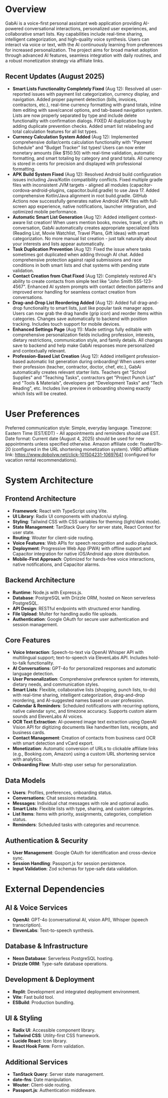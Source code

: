# Overview

GabAi is a voice-first personal assistant web application providing AI-powered conversational interactions, personalized user experiences, and collaborative smart lists. Key capabilities include real-time sharing, intelligent categorization, and high-quality voice synthesis. Users can interact via voice or text, with the AI continuously learning from preferences for increased personalization. The project aims for broad market adoption through advanced AI features, seamless integration with daily routines, and a robust monetization strategy via affiliate links.

## Recent Updates (August 2025)
- **Smart Lists Functionality Completely Fixed** (Aug 12): Resolved all user-reported issues with payment list categorization, currency display, and navigation. Added proper payment detection (bills, invoices, contractors, etc.), real-time currency formatting with grand totals, inline item editing with save/cancel options, and tab-based navigation system. Lists are now properly separated by type and include delete functionality with confirmation dialogs. FIXED AI duplication bug by adding duplicate prevention checks. Added smart list relabeling and total calculation features for all list types.
- **Currency Calculation System Added** (Aug 12): Implemented comprehensive dollar/cents calculation functionality with "Payment Schedule" and "Budget Tracker" list types! Users can now enter monetary amounts (like $150.50) with real-time validation, automatic formatting, and smart totaling by category and grand totals. All currency is stored in cents for precision and displayed with professional formatting.
- **APK Build System Fixed** (Aug 12): Resolved Android build configuration issues including Java/Kotlin compatibility conflicts. Fixed multiple gradle files with inconsistent JVM targets - aligned all modules (capacitor-cordova-android-plugins, capacitor.build.gradle) to use Java 17. Added comprehensive Kotlin/Java alignment in root build.gradle. GitHub Actions now successfully generates native Android APK files with full-screen app experience, native notifications, launcher integration, and optimized mobile performance.
- **Automatic Smart List Generation** (Aug 12): Added intelligent context-aware list creation! When users mention books, movies, travel, or gifts in conversation, GabAi automatically creates appropriate specialized lists (Reading List, Movie Watchlist, Travel Plans, Gift Ideas) with smart categorization. No more manual list creation - just talk naturally about your interests and lists appear automatically.
- **Task Duplication Prevention** (Aug 12): Fixed the issue where tasks sometimes got duplicated when adding through AI chat. Added comprehensive protection against rapid submissions and race conditions in both smart lists and chat systems with pending state validation.
- **Contact Creation from Chat Fixed** (Aug 12): Completely restored AI's ability to create contacts from simple text like "John Smith 555-123-4567". Enhanced AI system prompts with contact detection patterns and improved error handling for seamless contact creation from conversations.
- **Drag-and-Drop List Reordering Added** (Aug 12): Added full drag-and-drop functionality to smart lists, just like popular task manager apps. Users can now grab the drag handle (grip icon) and reorder items within categories. Changes save automatically to backend with position tracking. Includes touch support for mobile devices.
- **Enhanced Settings Page** (Aug 11): Made settings fully editable with comprehensive personalization fields including profession, interests, dietary restrictions, communication style, and family details. All changes save to backend and help make GabAi responses more personalized and contextually relevant.
- **Profession-Based List Creation** (Aug 12): Added intelligent profession-based automatic list generation during onboarding! When users enter their profession (teacher, contractor, doctor, chef, etc.), GabAi automatically creates relevant starter lists. Teachers get "School Supplies" and "Teaching Tasks", contractors get "Project Punch List" and "Tools & Materials", developers get "Development Tasks" and "Tech Reading", etc. Includes live preview in onboarding showing exactly which lists will be created.

# User Preferences

Preferred communication style: Simple, everyday language.
Timezone: Eastern Time (EST/EDT) - All appointments and reminders should use EST.
Date format: Current date (August 4, 2025) should be used for new appointments unless specified otherwise.
Amazon affiliate code: floater01b-20 (configured in the URL shortening monetization system).
VRBO affiliate link: https://www.dpbolvw.net/click-101504231-10697641 (configured for vacation rental recommendations).

# System Architecture

## Frontend Architecture
- **Framework**: React with TypeScript using Vite.
- **UI Library**: Radix UI components with shadcn/ui styling.
- **Styling**: Tailwind CSS with CSS variables for theming (light/dark mode).
- **State Management**: TanStack Query for server state, React Context for user state.
- **Routing**: Wouter for client-side routing.
- **Voice Features**: Web APIs for speech recognition and audio playback.
- **Deployment**: Progressive Web App (PWA) with offline support and Capacitor integration for native iOS/Android app store distribution.
- **Mobile-First Approach**: Optimized for hands-free voice interactions, native notifications, and Capacitor alarms.

## Backend Architecture
- **Runtime**: Node.js with Express.js.
- **Database**: PostgreSQL with Drizzle ORM, hosted on Neon serverless PostgreSQL.
- **API Design**: RESTful endpoints with structured error handling.
- **File Upload**: Multer for handling audio file uploads.
- **Authentication**: Google OAuth for secure user authentication and session management.

## Core Features
- **Voice Interaction**: Speech-to-text via OpenAI Whisper API with multilingual support; text-to-speech via ElevenLabs API. Includes hold-to-talk functionality.
- **AI Conversations**: GPT-4o for personalized responses and automatic language detection.
- **User Personalization**: Comprehensive preference system for interests, dietary needs, and communication styles.
- **Smart Lists**: Flexible, collaborative lists (shopping, punch lists, to-do) with real-time sharing, intelligent categorization, drag-and-drop reordering, and AI-suggested names based on user profession.
- **Calendar & Reminders**: Scheduled notifications with recurring options, native calendar sync, and timezone accuracy. Supports custom alarm sounds and ElevenLabs AI voices.
- **OCR Text Extraction**: AI-powered image text extraction using OpenAI Vision API for digitizing documents like handwritten lists, receipts, and business cards.
- **Contact Management**: Creation of contacts from business card OCR with smart detection and vCard export.
- **Monetization**: Automatic conversion of URLs to clickable affiliate links (e.g., Booking.com, Amazon) using a custom URL shortening service with analytics.
- **Onboarding Flow**: Multi-step user setup for personalization.

## Data Models
- **Users**: Profiles, preferences, onboarding status.
- **Conversations**: Chat sessions metadata.
- **Messages**: Individual chat messages with role and optional audio.
- **Smart Lists**: Flexible lists with type, sharing, and custom categories.
- **List Items**: Items with priority, assignments, categories, completion status.
- **Reminders**: Scheduled tasks with categories and recurrence.

## Authentication & Security
- **User Management**: Google OAuth for identification and cross-device sync.
- **Session Handling**: Passport.js for session persistence.
- **Input Validation**: Zod schemas for type-safe data validation.

# External Dependencies

## AI & Voice Services
- **OpenAI**: GPT-4o (conversational AI, vision API), Whisper (speech transcription).
- **ElevenLabs**: Text-to-speech synthesis.

## Database & Infrastructure
- **Neon Database**: Serverless PostgreSQL hosting.
- **Drizzle ORM**: Type-safe database operations.

## Development & Deployment
- **Replit**: Development and integrated deployment environment.
- **Vite**: Fast build tool.
- **ESBuild**: Production bundling.

## UI & Styling
- **Radix UI**: Accessible component library.
- **Tailwind CSS**: Utility-first CSS framework.
- **Lucide React**: Icon library.
- **React Hook Form**: Form validation.

## Additional Services
- **TanStack Query**: Server state management.
- **date-fns**: Date manipulation.
- **Wouter**: Client-side routing.
- **Passport.js**: Authentication middleware.